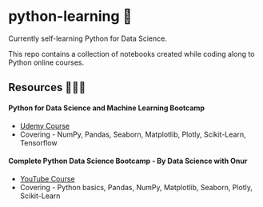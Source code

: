 # python-learning 🐍
Currently self-learning Python for Data Science. 

This repo contains a collection of notebooks created while coding along to Python online courses. 

## Resources 👩🏼‍💻

#### Python for Data Science and Machine Learning Bootcamp
* [Udemy Course](https://www.udemy.com/course/python-for-data-science-and-machine-learning-bootcamp/?couponCode=25BBPMXINACTIVE)
* Covering - NumPy, Pandas, Seaborn, Matplotlib, Plotly, Scikit-Learn, Tensorflow

#### Complete Python Data Science Bootcamp - By Data Science with Onur
* [YouTube Course](https://www.youtube.com/watch?v=6gDLcTcePhM)
* Covering - Python basics, Pandas, NumPy, Matplotlib, Seaborn, Plotly, Scikit-Learn
